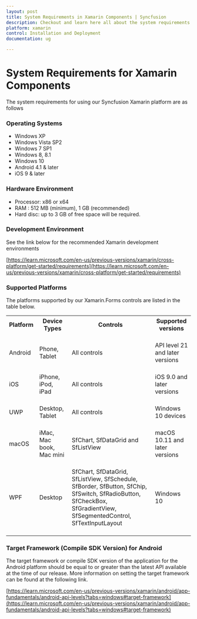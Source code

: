 ```yaml
---
layout: post
title: System Requirements in Xamarin Components | Syncfusion
description: Checkout and learn here all about the system requirements needed to use Syncfusion Xamarin Components.
platform: xamarin
control: Installation and Deployment
documentation: ug

---
```


# System Requirements for Xamarin Components

The system requirements for using our Syncfusion Xamarin platform are as follows

### Operating Systems

* Windows XP
* Windows Vista SP2
* Windows 7 SP1
* Windows 8, 8.1
* Windows 10
* Android 4.1 & later
* iOS 9 & later

### Hardware Environment

* Processor: x86 or x64
* RAM : 512 MB (minimum), 1 GB (recommended)
* Hard disc: up to 3 GB of free space will be required.

### Development Environment

See the link below for the recommended Xamarin development environments

[https://learn.microsoft.com/en-us/previous-versions/xamarin/cross-platform/get-started/requirements](https://learn.microsoft.com/en-us/previous-versions/xamarin/cross-platform/get-started/requirements)

### Supported Platforms

The platforms supported by our Xamarin.Forms controls are listed in the table below.

<table>
    <tr>
        <th>Platform<br/>
            <br/></th>        
        <th>
          Device Types
            <br/>
            <br/>
        </th>
          <th>
            Controls
            <br/>
            <br/>
        </th>
        <th>
            Supported versions
            <br/>
            <br/>
        </th>
    </tr>
    <tr>
        <td>
            Android
            <br/>
            <br/>
        </td>
        <td>
        Phone, Tablet
        <br/>
        <br/>
        </td>
        <td>
            All controls 
            <br/>
            <br/>
        </td>
         <td>
            API level 21 and later versions
            <br/>
            <br/>
        </td>
    </tr>
    <tr>
        <td>
            iOS
            <br/>
            <br/>
        </td>
        <td>
            iPhone, iPod, iPad
            <br/>
            <br/>
        </td>
          <td>
            All controls 
            <br/>
            <br/>
        </td>
        <td>
            iOS 9.0 and later versions
            <br/>
            <br/>
        </td>
    </tr>
    <tr>
        <td>
            UWP
            <br/>
            <br/>
        </td>
        <td>
           Desktop, Tablet
            <br/>
            <br/>
        </td>
          <td>
            All controls
            <br/>
            <br/>
        </td>
        <td>
            Windows 10 devices
            <br/>
            <br/>
        </td>
    </tr>
<td>
            macOS
            <br/>
            <br/>
        </td>
        <td>
            iMac, Mac book, Mac mini
             <br/>
             <br/>
        </td>
        <td>
            SfChart, SfDataGrid and SfListView
            <br/>
            <br/>
        </td>
         <td>
            macOS 10.11 and later versions
            <br/>
            <br/>
        </td>
    <tr>
        <td>
            WPF
            <br/>
            <br/>
        </td>
        <td>
           Desktop
            <br/>
            <br/>
        </td>
          <td>
            SfChart, SfDataGrid, SfListView, SfSchedule, SfBorder, SfButton, SfChip, SfSwitch, SfRadioButton, SfCheckBox, SfGradientView, SfSegmentedControl, SfTextInputLayout
            <br/>
            <br/>
        </td>
        <td>
            Windows 10
            <br/>
            <br/>
        </td>
    </tr>
    
</table>

### Target Framework (Compile SDK Version) for Android

The target framework or compile SDK version of the application for the Android platform should be equal to or greater than the latest API available at the time of our release. More information on setting the target framework can be found at the following link.

 [https://learn.microsoft.com/en-us/previous-versions/xamarin/android/app-fundamentals/android-api-levels?tabs=windows#target-framework](https://learn.microsoft.com/en-us/previous-versions/xamarin/android/app-fundamentals/android-api-levels?tabs=windows#target-framework)